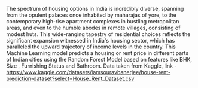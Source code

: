 The spectrum of housing options in India is incredibly diverse, spanning from the opulent palaces once inhabited by maharajas of yore, to the contemporary high-rise apartment complexes in bustling metropolitan areas, and even to the humble abodes in remote villages, consisting of modest huts. This wide-ranging tapestry of residential choices reflects the significant expansion witnessed in India's housing sector, which has paralleled the upward trajectory of income levels in the country.
This Machine Learning model predicts a housing or rent price in different parts of Indian cities using the Random Forest Model based on features like BHK, Size , Furnishing Status and Bathroom. Data taken from Kaggle, link - https://www.kaggle.com/datasets/iamsouravbanerjee/house-rent-prediction-dataset?select=House_Rent_Dataset.csv 
